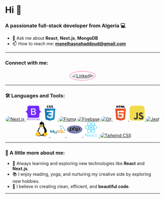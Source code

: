 # Hi 🌸

### A passionate full-stack developer from Algeria 💻





- 💬 Ask me about **React**, **Next.js**, **MongoDB**
- 📫 How to reach me: **manelhasnahaddoud@gmail.com**

---

###  Connect with me:

<p align="center">
  <a href="https://www.linkedin.com/in/manelhasna-haddoud/" target="blank">
    <img src="https://raw.githubusercontent.com/rahuldkjain/github-profile-readme-generator/master/src/images/icons/Social/linked-in-alt.svg" alt="LinkedIn" width="50" height="50" style="border-radius: 50%; border: 2px solid #ff99cc; padding: 5px; transition: transform 0.3s ease-in-out;">
  </a>
</p>

---

### 🛠️ Languages and Tools:

<p align="center">
  <a href="https://nextjs.org/" target="_blank" rel="noreferrer">
    <img src="https://www.svgrepo.com/show/354113/nextjs-icon.svg" alt="Next.js" width="50" height="50" style="border-radius: 12px; transition: transform 0.3s ease-in-out;">
  </a>
  <a href="https://getbootstrap.com" target="_blank" rel="noreferrer">
    <img src="https://raw.githubusercontent.com/devicons/devicon/master/icons/bootstrap/bootstrap-plain-wordmark.svg" alt="Bootstrap" width="50" height="50" style="border-radius: 12px; transition: transform 0.3s ease-in-out;">
  </a>
  <a href="https://www.w3schools.com/css/" target="_blank" rel="noreferrer">
    <img src="https://raw.githubusercontent.com/devicons/devicon/master/icons/css3/css3-original-wordmark.svg" alt="CSS3" width="50" height="50" style="border-radius: 12px; transition: transform 0.3s ease-in-out;">
  </a>
  <a href="https://www.figma.com/" target="_blank" rel="noreferrer">
    <img src="https://www.vectorlogo.zone/logos/figma/figma-icon.svg" alt="Figma" width="50" height="50" style="border-radius: 12px; transition: transform 0.3s ease-in-out;">
  </a>
  <a href="https://firebase.google.com/" target="_blank" rel="noreferrer">
    <img src="https://www.vectorlogo.zone/logos/firebase/firebase-icon.svg" alt="Firebase" width="50" height="50" style="border-radius: 12px; transition: transform 0.3s ease-in-out;">
  </a>
  <a href="https://git-scm.com/" target="_blank" rel="noreferrer">
    <img src="https://www.vectorlogo.zone/logos/git-scm/git-scm-icon.svg" alt="Git" width="50" height="50" style="border-radius: 12px; transition: transform 0.3s ease-in-out;">
  </a>
  <a href="https://www.w3.org/html/" target="_blank" rel="noreferrer">
    <img src="https://raw.githubusercontent.com/devicons/devicon/master/icons/html5/html5-original-wordmark.svg" alt="HTML5" width="50" height="50" style="border-radius: 12px; transition: transform 0.3s ease-in-out;">
  </a>
  <a href="https://developer.mozilla.org/en-US/docs/Web/JavaScript" target="_blank" rel="noreferrer">
    <img src="https://raw.githubusercontent.com/devicons/devicon/master/icons/javascript/javascript-original.svg" alt="JavaScript" width="50" height="50" style="border-radius: 12px; transition: transform 0.3s ease-in-out;">
  </a>
  <a href="https://jestjs.io" target="_blank" rel="noreferrer">
    <img src="https://www.vectorlogo.zone/logos/jestjsio/jestjsio-icon.svg" alt="Jest" width="50" height="50" style="border-radius: 12px; transition: transform 0.3s ease-in-out;">
  </a>
  <a href="https://www.linux.org/" target="_blank" rel="noreferrer">
    <img src="https://raw.githubusercontent.com/devicons/devicon/master/icons/linux/linux-original.svg" alt="Linux" width="50" height="50" style="border-radius: 12px; transition: transform 0.3s ease-in-out;">
  </a>
  <a href="https://www.mysql.com/" target="_blank" rel="noreferrer">
    <img src="https://raw.githubusercontent.com/devicons/devicon/master/icons/mysql/mysql-original-wordmark.svg" alt="MySQL" width="50" height="50" style="border-radius: 12px; transition: transform 0.3s ease-in-out;">
  </a>
  <a href="https://www.php.net" target="_blank" rel="noreferrer">
    <img src="https://raw.githubusercontent.com/devicons/devicon/master/icons/php/php-original.svg" alt="PHP" width="50" height="50" style="border-radius: 12px; transition: transform 0.3s ease-in-out;">
  </a>
  <a href="https://reactjs.org/" target="_blank" rel="noreferrer">
    <img src="https://raw.githubusercontent.com/devicons/devicon/master/icons/react/react-original-wordmark.svg" alt="React" width="50" height="50" style="border-radius: 12px; transition: transform 0.3s ease-in-out;">
  </a>
  <a href="https://tailwindcss.com/" target="_blank" rel="noreferrer">
    <img src="https://www.vectorlogo.zone/logos/tailwindcss/tailwindcss-icon.svg" alt="Tailwind CSS" width="50" height="50" style="border-radius: 12px; transition: transform 0.3s ease-in-out;">
  </a>
</p>

---

### 🌷 A little more about me:


- 🌱 Always learning and exploring new technologies like **React** and **Next.js**.
- 📚 I enjoy reading, yoga, and nurturing my creative side by exploring new hobbies.
- 💫 I believe in creating clean, efficient, and **beautiful code**.

---



